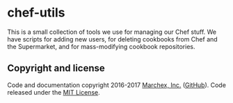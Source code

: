 # chef-utils

This is a small collection of tools we use for managing our Chef stuff.  We have scripts for adding new users, for deleting cookbooks from Chef and the Supermarket, and for mass-modifying cookbook repositories.

## Copyright and license

Code and documentation copyright 2016-2017 [Marchex, Inc.](https://www.marchex.com/) ([GitHub](https://github.com/Marchex)). Code released under the [MIT License](https://github.com/Marchex/chef-utils/blob/master/LICENSE.txt).
